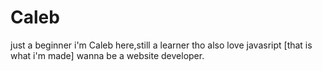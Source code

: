 # Caleb
just a beginner 
i'm Caleb here,still a learner tho also love javasript [that is what i'm made]
wanna be a website developer.



